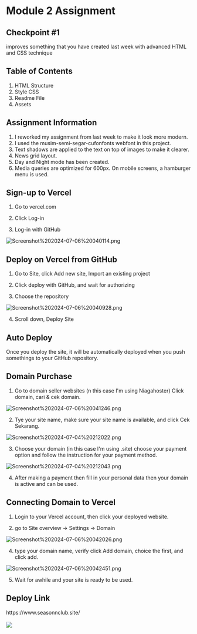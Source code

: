 # Module 2 Assignment

## Checkpoint #1 

<p>improves something that you have created last week with advanced HTML and CSS technique</p>

<div>
<h2>Table of Contents</h2>
<ol>
<li>HTML Structure</li>
<li>Style CSS</li>
<li>Readme File</li>
<li>Assets</li>
</div>

<div>
<h2>Assignment Information</h2>

1. I reworked my assignment from last week to make it look more modern.
2. I used the musim-semi-segar-cufonfonts webfont in this project.
3. Text shadows are applied to the text on top of images to make it clearer.
4. News grid layout.
5. Day and Night mode has been created.
6. Media queries are optimized for 600px. On mobile screens, a hamburger menu is used.

## Sign-up to Vercel

1. Go to vercel.com

2. Click Log-in

3. Log-in with GitHub
   
![Screenshot%202024-07-06%20040114.png](./asset/Screenshot%202024-07-06%20040114.png)

## Deploy on Vercel from GitHub

1. Go to Site, click Add new site, Import an existing project

2. Click deploy with GitHub, and wait for authorizing 

3. Choose the repository
   
![Screenshot%202024-07-06%20040928.png](./asset/Screenshot%202024-07-06%20040928.png)

   
4. Scroll down, Deploy Site
   
## Auto Deploy
   
Once you deploy the site, it will be automatically deployed when you push somethings to your GitHub repository.
   
## Domain Purchase
   
1. Go to domain seller websites (n this case I'm using Niagahoster) Click domain, cari & cek domain.
      
![Screenshot%202024-07-06%20041246.png](./asset/Screenshot%202024-07-06%20041246.png)
      
2. Tye your site name, make sure your site name is available, and click Cek Sekarang.

![Screenshot%202024-07-04%20212022.png](./asset/Screenshot%202024-07-04%20212022.png)
   
3. Choose your domain (in this case I'm using .site) choose your payment option and follow the instruction for your payment method.
      
![Screenshot%202024-07-04%20212043.png](./asset/Screenshot%202024-07-04%20212043.png)
   
4. After making a payment then fill in your personal data then your domain is active and can be used.
            
## Connecting Domain to Vercel
            
1. Login to your Vercel account, then click your deployed website.
            
2. go to Site overview -> Settings ->  Domain
            
![Screenshot%202024-07-06%20042026.png](./asset/Screenshot%202024-07-06%20042026.png)
         
4. type your domain name, verify click Add domain, choice the first, and click add.
            
![Screenshot%202024-07-06%20042451.png](./asset/Screenshot%202024-07-06%20042451.png)
         
5. Wait for awhile and your site is ready to be used.

<h2>Deploy Link</h2>
<link>https://www.seasonnclub.site/</link>
<br><br>
<img src="./asset/Screenshot 2024-07-02 213450.png">
